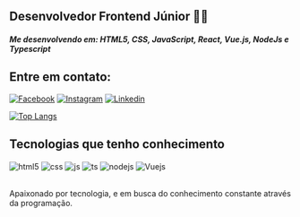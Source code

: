 
## Desenvolvedor Frontend Júnior 👨‍💻

##### Me desenvolvendo em: HTML5, CSS, JavaScript, React, Vue.js, NodeJs e Typescript


## Entre em contato:
 
[![Facebook](https://img.shields.io/badge/Facebook-1877F2?style=for-the-badge&logo=facebook&logoColor=white)](https://www.facebook.com/people/Adriano-Santos/100001494982994)
[![Instagram](https://img.shields.io/badge/Instagram-E4405F?style=for-the-badge&logo=instagram&logoColor=white)](https://www.instagram.com/adriano.sgs/)
[![Linkedin](https://img.shields.io/badge/LinkedIn-0077B5?style=for-the-badge&logo=linkedin&logoColor=white)](https://www.linkedin.com/in/adriano-guedes-baa64573/)


[![Top Langs](https://github-readme-stats.vercel.app/api/top-langs/?username=Adrianosgs&layout=compact&theme=tokyonight)](https://github.com/anuraghazra/github-readme-stats)


## Tecnologias que tenho conhecimento

<div style="display: inline_block">
  <img align="center" alt="html5" src="https://img.shields.io/badge/HTML5-E34F26?style=for-the-badge&logo=html5&logoColor=white" />
  <img align="center" alt="css" src="https://img.shields.io/badge/CSS3-1572B6?style=for-the-badge&logo=css3&logoColor=white" />
  <img align="center" alt="js" src="https://img.shields.io/badge/JavaScript-F7DF1E?style=for-the-badge&logo=javascript&logoColor=black" />
  <img align="center" alt="ts" src="https://img.shields.io/badge/TypeScript-007ACC?style=for-the-badge&logo=typescript&logoColor=white" />
  <img align="center" alt="nodejs" src="https://img.shields.io/badge/Node.js-43853D?style=for-the-badge&logo=node.js&logoColor=white" />
   <img align="center" alt="Vuejs" src="https://img.shields.io/badge/Vue.js-35495E?style=for-the-badge&logo=vue.js&logoColor=4FC08D" />
</div><br/>

Apaixonado por tecnologia, e em busca do conhecimento constante através da programação.
 


